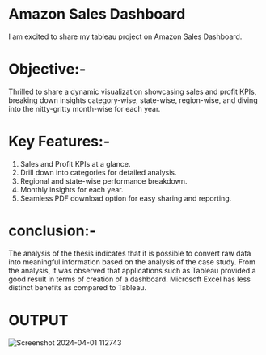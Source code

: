 # Amazon Sales Dashboard
I am excited to share my tableau project on Amazon Sales Dashboard.

# Objective:-      
Thrilled to share a dynamic visualization showcasing sales and profit KPIs, breaking down insights category-wise, state-wise, region-wise, and diving into the nitty-gritty month-wise for each year.

# Key Features:-               
1) Sales and Profit KPIs at a glance.     
2) Drill down into categories for detailed analysis.       
3) Regional and state-wise performance breakdown.      
4) Monthly insights for each year.        
5) Seamless PDF download option for easy sharing and reporting.         

# conclusion:-
The analysis of the thesis indicates that it is possible to convert raw data into
meaningful information based on the analysis of the case study. From the
analysis, it was observed that applications such as Tableau provided a good
result in terms of creation of a dashboard. Microsoft Excel has less distinct
benefits as compared to Tableau.            

# OUTPUT
![Screenshot 2024-04-01 112743](https://github.com/MyProjects-5/Amazon_Sales_Dashboard/assets/140932670/b5e18168-6792-40ce-92f2-f77361d4c3dd)



